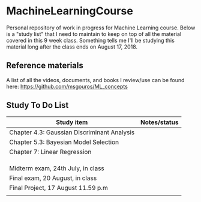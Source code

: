 # MachineLearningCourse
Personal repository of work in progress for Machine Learning course.
Below is a "study list" that I need to maintain to keep on top of all the material covered in this 9 week class.
Something tells me I'll be studying this material long after the class ends on August 17, 2018.

## Reference materials
A list of all the videos, documents, and books I review/use can be found here:
https://github.com/msgouros/ML_concepts


## Study To Do List

| Study item                                        | Notes/status                   |
|---------------------------------------------------|--------------------------------|
| Chapter 4.3: Gaussian Discriminant Analysis       |   |
| Chapter 5.3: Bayesian Model Selection             |   |
| Chapter 7: Linear Regression                      |   |
|                                                   |   |
|                                                   |   |
|                                                   |   |
|  Midterm exam,  24th July, in class               |   |
|  Final exam, 20 August, in class                  |   |
|  Final Project, 17 August 11.59 p.m               |   |
|                                                   |   |
